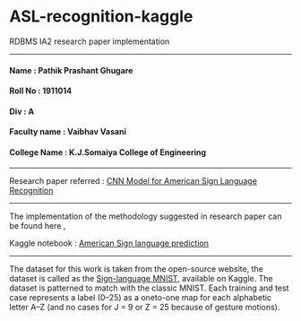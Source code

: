 # ASL-recognition-kaggle
RDBMS IA2 research paper implementation

***
#### Name : Pathik Prashant Ghugare
#### Roll No : 1911014
#### Div : A
#### Faculty name : Vaibhav Vasani
#### College Name : K.J.Somaiya College of Engineering

***
Research paper referred : [CNN Model for American Sign Language Recognition](http://link.springer.com.library.somaiya.edu/chapter/10.1007/978-981-15-7961-5_6)
***
The implementation of the methodology suggested in research paper can be found here ,

Kaggle notebook : [American Sign language prediction](https://www.kaggle.com/datamunge/sign-language-mnist)
***

The dataset for this work is taken from the open-source website, the dataset is called as the [Sign-language MNIST](), available on Kaggle. The dataset is patterned to
match with the classic MNIST. Each training and test case represents a label (0–25) as a oneto-one map for each alphabetic letter A–Z (and no cases for J = 9 or Z = 25
because of gesture motions).
